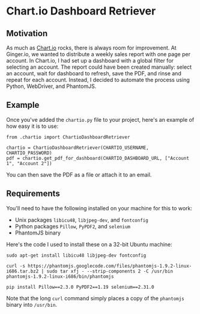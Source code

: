 # Chart.io Dashboard Retriever
## Motivation
As much as [Chart.io](http://chart.io) rocks, there is always room for improvement. At Ginger.io, we wanted to distribute a weekly sales report with one page per account. In Chart.io, I had set up a dashboard with a global filter for selecting an account. The report could have been created manually: select an account, wait for dashboard to refresh, save the PDF, and rinse and repeat for each account. Instead, I decided to automate the process using Python, WebDriver, and PhantomJS.

## Example
Once you've added the `chartio.py` file to your project, here's an example of how easy it is to use:
````
from .chartio import ChartioDashboardRetriever

chartio = ChartioDashboardRetriever(CHARTIO_USERNAME, CHARTIO_PASSWORD)
pdf = chartio.get_pdf_for_dashboard(CHARTIO_DASHBOARD_URL, ["Account 1", "Account 2"])
````
You can then save the PDF as a file or attach it to an email.

## Requirements
You'll need to have the following installed on your machine for this to work:
* Unix packages `libicu48`, `libjpeg-dev`, and `fontconfig`
* Python packages `Pillow`, `PyPDF2`, and `selenium`
* PhantomJS binary

Here's the code I used to install these on a 32-bit Ubuntu machine:
````
sudo apt-get install libicu48 libjpeg-dev fontconfig

curl -s https://phantomjs.googlecode.com/files/phantomjs-1.9.2-linux-i686.tar.bz2 | sudo tar xfj - --strip-components 2 -C /usr/bin phantomjs-1.9.2-linux-i686/bin/phantomjs

pip install Pillow==2.3.0 PyPDF2==1.19 selenium==2.31.0
````
Note that the long `curl` command simply places a copy of the `phantomjs` binary into `/usr/bin`.
